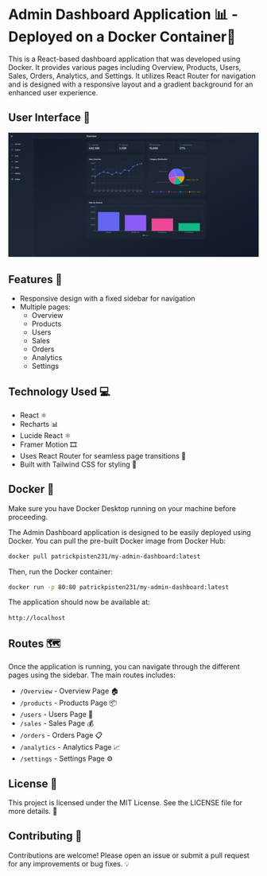 # **Admin Dashboard Application 📊 - Deployed on a Docker Container🐳**

This is a React-based dashboard application that was developed using Docker. It provides various pages including Overview, Products, Users, Sales, Orders, Analytics, and Settings. It utilizes React Router for navigation and is designed with a responsive layout and a gradient background for an enhanced user experience.

## **User Interface** 📸

![Aministration Dashboard](ui.png)

## **Features** 🌟

- Responsive design with a fixed sidebar for navigation
- Multiple pages:
  - Overview
  - Products
  - Users
  - Sales
  - Orders
  - Analytics
  - Settings

## **Technology Used** 💻

- React ⚛️
- Recharts 📊
- Lucide React ⚛️
- Framer Motion 🎞️
- Uses React Router for seamless page transitions 🔄
- Built with Tailwind CSS for styling 🎨

## **Docker 🐳**

Make sure you have Docker Desktop running on your machine before proceeding.

The Admin Dashboard application is designed to be easily deployed using Docker. You can pull the pre-built Docker image from Docker Hub:

```bash
docker pull patrickpisten231/my-admin-dashboard:latest
```

Then, run the Docker container:

```bash
docker run -p 80:80 patrickpisten231/my-admin-dashboard:latest
```

The application should now be available at:

`http://localhost`

## **Routes 🗺️**

Once the application is running, you can navigate through the different pages using the sidebar. The main routes includes:

- `/Overview` - Overview Page 🏠
- `/products` - Products Page 📦
- `/users` - Users Page 👥
- `/sales` - Sales Page 💰
- `/orders` - Orders Page 📋
- `/analytics` - Analytics Page 📈
- `/settings` - Settings Page ⚙️

## **License** 📄

This project is licensed under the MIT License. See the LICENSE file for more details. 🔖

## **Contributing** 🤝

Contributions are welcome! Please open an issue or submit a pull request for any improvements or bug fixes. 💡
